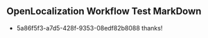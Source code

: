 ## OpenLocalization Workflow Test MarkDown
* 5a86f5f3-a7d5-428f-9353-08edf82b8088 thanks!

<!--HONumber=Jul16_HO2-->



